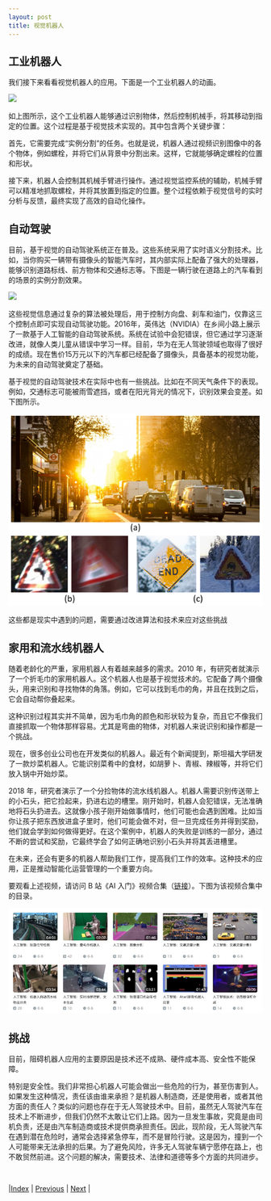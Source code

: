 ```yaml
---
layout: post
title: 视觉机器人
---
```


## 工业机器人

我们接下来看看视觉机器人的应用。下面是一个工业机器人的动画。

![](fig/8-vis-app/21-maskrcnn-robot.gif)

如上图所示，这个工业机器人能够通过识别物体，然后控制机械手，将其移动到指定的位置。这个过程是基于视觉技术实现的。其中包含两个关键步骤：

首先，它需要完成“实例分割”的任务。也就是说，机器人通过视频识别图像中的各个物体，例如螺栓，并将它们从背景中分割出来。这样，它就能够确定螺栓的位置和形状。

接下来，机器人会控制其机械手臂进行操作。通过视觉监控系统的辅助，机械手臂可以精准地抓取螺栓，并将其放置到指定的位置。整个过程依赖于视觉信号的实时分析与反馈，最终实现了高效的自动化操作。

## 自动驾驶

目前，基于视觉的自动驾驶系统正在普及。这些系统采用了实时语义分割技术。比如，当你购买一辆带有摄像头的智能汽车时，其内部实际上配备了强大的处理器，能够识别道路标线、前方物体和交通标志等。下图是一辆行驶在道路上的汽车看到的场景的实例分割效果。

![](fig/8-vis-app/22-maskrcnn-car.gif)

这些视觉信息通过复杂的算法被处理后，用于控制方向盘、刹车和油门，仅靠这三个控制点即可实现自动驾驶功能。2016年，英伟达（NVIDIA）在乡间小路上展示了一款基于人工智能的自动驾驶系统。系统在试验中会犯错误，但它通过学习逐渐改进，就像人类儿童从错误中学习一样。目前，华为在无人驾驶领域也取得了很好的成绩。现在售价15万元以下的汽车都已经配备了摄像头，具备基本的视觉功能，为未来的自动驾驶奠定了基础。

基于视觉的自动驾驶技术在实际中也有一些挑战。比如在不同天气条件下的表现。例如，交通标志可能被雨雪遮挡，或者在阳光背光的情况下，识别效果会变差。如下图所示。

![](fig/8-vis-app/23-traffic-challenge.png)

这些都是现实中遇到的问题，需要通过改进算法和技术来应对这些挑战

## 家用和流水线机器人

随着老龄化的严重，家用机器人有着越来越多的需求。2010 年，有研究者就演示了一个折毛巾的家用机器人。这个机器人也是基于视觉技术的。它配备了两个摄像头，用来识别和寻找物体的角落。例如，它可以找到毛巾的角，并且在找到之后，它会自动帮你叠起来。

这种识别过程其实并不简单，因为毛巾角的颜色和形状较为复杂，而且它不像我们直接抓取一个物体那样容易。尤其是弯曲的物体，对机器人来说识别和操作都是一个挑战。

现在，很多创业公司也在开发类似的机器人。最近有个新闻提到，斯坦福大学研发了一款炒菜机器人。它能识别菜肴中的食材，如胡萝卜、青椒、辣椒等，并将它们放入锅中开始炒菜。

2018 年，研究者演示了一个分捡物体的流水线机器人。机器人需要识别传送带上的小石头，把它捡起来，扔进右边的槽里。刚开始时，机器人会犯错误，无法准确地将石头扔进去。这就像小孩子刚开始做事情时，他们可能也会遇到困难。比如当你让孩子把东西放进盒子里时，他们可能会做不对，但一旦完成任务并得到奖励，他们就会学到如何做得更好。在这个案例中，机器人的失败是训练的一部分，通过不断的尝试和奖励，它最终学会了如何正确地识别小石头并将其丢进槽里。

在未来，还会有更多的机器人帮助我们工作，提高我们工作的效率。这种技术的应用，正是推动智能化运营管理的一个重要方向。

要观看上述视频，请访问 B 站《AI 入门》视频合集（[链接](https://space.bilibili.com/88039759/channel/collectiondetail?sid=415701&spm_id_from=333.788.0.0)）。下图为该视频合集中的目录。

![](fig/8-vis-app/41-bili.jpeg)

## 挑战

目前，阻碍机器人应用的主要原因是技术还不成熟、硬件成本高、安全性不能保障。

特别是安全性。我们非常担心机器人可能会做出一些危险的行为，甚至伤害到人。如果发生这种情况，责任该由谁来承担？是机器人制造商，还是使用者，或者其他方面的责任人？类似的问题也存在于无人驾驶技术中。目前，虽然无人驾驶汽车在技术上不断进步，但我们仍然不太敢让它们上路。因为一旦发生事故，究竟是由司机负责，还是由汽车制造商或技术提供商承担责任。因此，现阶段，无人驾驶汽车在遇到潜在危险时，通常会选择紧急停车，而不是冒险行驶。这是因为，撞到一个人可能带来无法承担的后果。为了避免风险，许多无人驾驶车辆宁愿停在路上，也不敢贸然前进。这个问题的解决，需要技术、法律和道德等多个方面的共同进步。

<br/>

|[Index](./) | [Previous](6-5-vis-rail) | [Next](6-9-vis-decision) |
